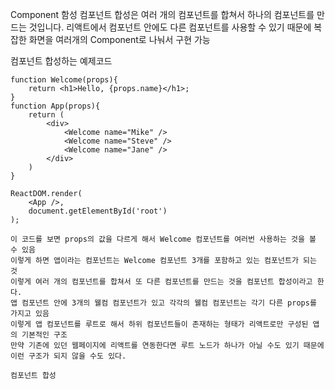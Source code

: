 Component 함성
컴포넌트 합성은 여러 개의 컴포넌트를 합쳐서 하나의 컴포넌트를 만드는 것입니다.
리액트에서 컴포넌트 안에도 다른 컴포넌트를 사용할 수 있기 때문에 복잡한 화면을 여러개의 Component로 나눠서 구현 가능
 
컴포넌트 합성하는 예제코드
```
function Welcome(props){
    return <h1>Hello, {props.name}</h1>;
} 
function App(props){
    return (
        <div>
            <Welcome name="Mike" />
            <Welcome name="Steve" />
            <Welcome name="Jane" />
        </div>
    )
}

ReactDOM.render(
    <App />,
    document.getElementById('root')
);
 
이 코드를 보면 props의 값을 다르게 해서 Welcome 컴포넌트를 여러번 사용하는 것을 볼 수 있음
이렇게 하면 앱이라는 컴포넌트는 Welcome 컴포넌트 3개를 포함하고 있는 컴포넌트가 되는 것
이렇게 여러 개의 컴포넌트를 합쳐서 또 다른 컴포넌트를 만드는 것을 컴포넌트 합성이라고 한다.
앱 컴포넌트 안에 3개의 웰컴 컴포넌트가 있고 각각의 웰컴 컴포넌트는 각기 다른 props를 가지고 있음
이렇게 앱 컴포넌트를 루트로 해서 하위 컴포넌트들이 존재하는 형태가 리액트로만 구성된 앱의 기본적인 구조
만약 기존에 있던 웹페이지에 리액트를 연동한다면 루트 노드가 하나가 아닐 수도 있기 때문에 이런 구조가 되지 않을 수도 있다.
 
컴포넌트 합성